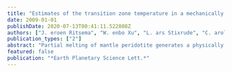 ```yaml
---
title: "Estimates of the transition zone temperature in a mechanically mixed upper mantle"
date: 2009-01-01
publishDate: 2020-07-13T00:41:11.522808Z
authors: ["J. eroen Ritsema", "W. enbo Xu", "L. ars Stixrude", "C. arolina Lithgow-Bertelloni"]
publication_types: ["2"]
abstract: "Partial melting of mantle peridotite generates a physically and chemically layered oceanic lithosphere that is cycled back into the mantle in subduction zones. Stirring times of the mantle are too long to allow for complete re-homogenization of subducted basalt and harzburgite, given the low chemical diffusivity of the solid mantle. This Suggests that the Earth's mantle is a mechanical mixture of basaltic and harzburgitic components. Using a recently developed thermodynamic formulism we determine the phase equilibria and the seismic properties of a mantle comprised of a mechanical mixture of basalt and harzburgite (MM) and a homogeneous mantle (EA) with identical pyrolitic bulk chemistry. We use the theoretical shear velocity profiles as a new thermometer of the mantle below the magma-genetic zone by modeling the difference Delta T410-660 between traveltimes of shear wave reflections off the 410-km and 660-km with the potential temperature T-p. Delta T410-660 are measured from waveform stacks. They indicate that, over 1000+ km wave lengths, the temperature varies by about 200 K. Lowest and highest temperatures are resolved for the western Pacific subduction zones and the central Pacific, respectively. This variation is similar for the EA and MM and is in excellent agreement with estimates of transition zone thickness and shear velocity variations. The median value of T-p for the EA is 1720 K. It is about 1625 K for the MM, a value that is in better agreement with the Normal-MORB values of 1610 +/- 40 K inferred from olivine-liquid equilibria given that our sampling region encompasses the Western Pacific subduction zones and the oldest parts of the Pacific Plate. We argue therefore that a mechanical mixed mantle. with generally higher velocities and steeper velocities gradients, represents a better physical reference model than a model based on a fully equilibrated assemblage. (C) 2008 Elsevier B.V. All rights reserved."
featured: false
publication: "*Earth Planetary Science Lett.*"
---
```


